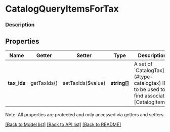 # CatalogQueryItemsForTax

### Description



## Properties
Name | Getter | Setter | Type | Description | Notes
------------ | ------------- | ------------- | ------------- | ------------- | -------------
**tax_ids** | getTaxIds() | setTaxIds($value) | **string[]** | A set of &#x60;CatalogTax](#type-catalogtax) IDs to be used to find associated [CatalogItem&#x60;s. | 

Note: All properties are protected and only accessed via getters and setters.

[[Back to Model list]](../../README.md#documentation-for-models) [[Back to API list]](../../README.md#documentation-for-api-endpoints) [[Back to README]](../../README.md)

